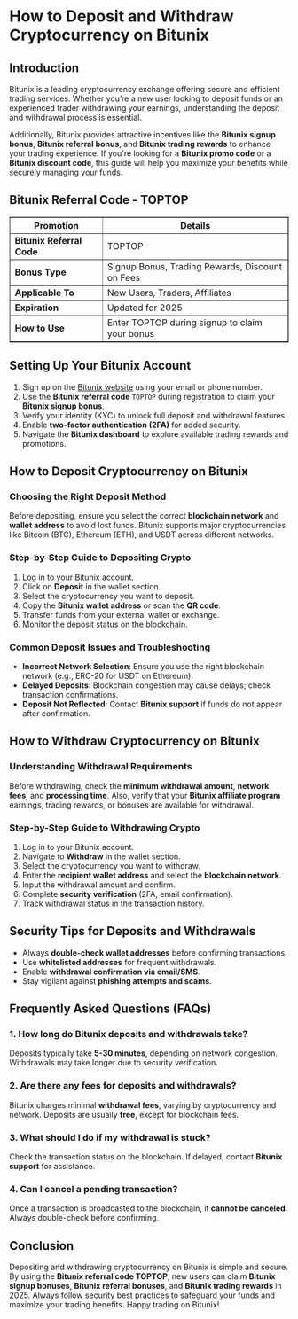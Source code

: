 <h1>How to Deposit and Withdraw Cryptocurrency on Bitunix</h1>
<h2>Introduction</h2>
<p>Bitunix is a leading cryptocurrency exchange offering secure and efficient trading services. Whether you’re a new user looking to deposit funds or an experienced trader withdrawing your earnings, understanding the deposit and withdrawal process is essential.</p>
<p>Additionally, Bitunix provides attractive incentives like the <strong>Bitunix signup bonus</strong>, <strong>Bitunix referral bonus</strong>, and <strong>Bitunix trading rewards</strong> to enhance your trading experience. If you're looking for a <strong>Bitunix promo code</strong> or a <strong>Bitunix discount code</strong>, this guide will help you maximize your benefits while securely managing your funds.</p>

<h2>Bitunix Referral Code - TOPTOP</h2>
<table border="1">
    <tr>
        <th>Promotion</th>
        <th>Details</th>
    </tr>
    <tr>
        <td><strong>Bitunix Referral Code</strong></td>
        <td>TOPTOP</td>
    </tr>
    <tr>
        <td><strong>Bonus Type</strong></td>
        <td>Signup Bonus, Trading Rewards, Discount on Fees</td>
    </tr>
    <tr>
        <td><strong>Applicable To</strong></td>
        <td>New Users, Traders, Affiliates</td>
    </tr>
    <tr>
        <td><strong>Expiration</strong></td>
        <td>Updated for 2025</td>
    </tr>
    <tr>
        <td><strong>How to Use</strong></td>
        <td>Enter TOPTOP during signup to claim your bonus</td>
    </tr>
</table>

<h2>Setting Up Your Bitunix Account</h2>
<ol>
    <li>Sign up on the <a href="https://www.bitunix.com/register?vipCode=TOPTOP">Bitunix website</a> using your email or phone number.</li>
    <li>Use the <strong>Bitunix referral code</strong> <code>TOPTOP</code> during registration to claim your <strong>Bitunix signup bonus</strong>.</li>
    <li>Verify your identity (KYC) to unlock full deposit and withdrawal features.</li>
    <li>Enable <strong>two-factor authentication (2FA)</strong> for added security.</li>
    <li>Navigate the <strong>Bitunix dashboard</strong> to explore available trading rewards and promotions.</li>
</ol>

<h2>How to Deposit Cryptocurrency on Bitunix</h2>
<h3>Choosing the Right Deposit Method</h3>
<p>Before depositing, ensure you select the correct <strong>blockchain network</strong> and <strong>wallet address</strong> to avoid lost funds. Bitunix supports major cryptocurrencies like Bitcoin (BTC), Ethereum (ETH), and USDT across different networks.</p>

<h3>Step-by-Step Guide to Depositing Crypto</h3>
<ol>
    <li>Log in to your Bitunix account.</li>
    <li>Click on <strong>Deposit</strong> in the wallet section.</li>
    <li>Select the cryptocurrency you want to deposit.</li>
    <li>Copy the <strong>Bitunix wallet address</strong> or scan the <strong>QR code</strong>.</li>
    <li>Transfer funds from your external wallet or exchange.</li>
    <li>Monitor the deposit status on the blockchain.</li>
</ol>

<h3>Common Deposit Issues and Troubleshooting</h3>
<ul>
    <li><strong>Incorrect Network Selection</strong>: Ensure you use the right blockchain network (e.g., ERC-20 for USDT on Ethereum).</li>
    <li><strong>Delayed Deposits</strong>: Blockchain congestion may cause delays; check transaction confirmations.</li>
    <li><strong>Deposit Not Reflected</strong>: Contact <strong>Bitunix support</strong> if funds do not appear after confirmation.</li>
</ul>

<h2>How to Withdraw Cryptocurrency on Bitunix</h2>
<h3>Understanding Withdrawal Requirements</h3>
<p>Before withdrawing, check the <strong>minimum withdrawal amount</strong>, <strong>network fees</strong>, and <strong>processing time</strong>. Also, verify that your <strong>Bitunix affiliate program</strong> earnings, trading rewards, or bonuses are available for withdrawal.</p>

<h3>Step-by-Step Guide to Withdrawing Crypto</h3>
<ol>
    <li>Log in to your Bitunix account.</li>
    <li>Navigate to <strong>Withdraw</strong> in the wallet section.</li>
    <li>Select the cryptocurrency you want to withdraw.</li>
    <li>Enter the <strong>recipient wallet address</strong> and select the <strong>blockchain network</strong>.</li>
    <li>Input the withdrawal amount and confirm.</li>
    <li>Complete <strong>security verification</strong> (2FA, email confirmation).</li>
    <li>Track withdrawal status in the transaction history.</li>
</ol>

<h2>Security Tips for Deposits and Withdrawals</h2>
<ul>
    <li>Always <strong>double-check wallet addresses</strong> before confirming transactions.</li>
    <li>Use <strong>whitelisted addresses</strong> for frequent withdrawals.</li>
    <li>Enable <strong>withdrawal confirmation via email/SMS</strong>.</li>
    <li>Stay vigilant against <strong>phishing attempts and scams</strong>.</li>
</ul>

<h2>Frequently Asked Questions (FAQs)</h2>
<h3>1. How long do Bitunix deposits and withdrawals take?</h3>
<p>Deposits typically take <strong>5-30 minutes</strong>, depending on network congestion. Withdrawals may take longer due to security verification.</p>

<h3>2. Are there any fees for deposits and withdrawals?</h3>
<p>Bitunix charges minimal <strong>withdrawal fees</strong>, varying by cryptocurrency and network. Deposits are usually <strong>free</strong>, except for blockchain fees.</p>

<h3>3. What should I do if my withdrawal is stuck?</h3>
<p>Check the transaction status on the blockchain. If delayed, contact <strong>Bitunix support</strong> for assistance.</p>

<h3>4. Can I cancel a pending transaction?</h3>
<p>Once a transaction is broadcasted to the blockchain, it <strong>cannot be canceled</strong>. Always double-check before confirming.</p>

<h2>Conclusion</h2>
<p>Depositing and withdrawing cryptocurrency on Bitunix is simple and secure. By using the <strong>Bitunix referral code TOPTOP</strong>, new users can claim <strong>Bitunix signup bonuses</strong>, <strong>Bitunix referral bonuses</strong>, and <strong>Bitunix trading rewards</strong> in 2025. Always follow security best practices to safeguard your funds and maximize your trading benefits. Happy trading on Bitunix!</p>
